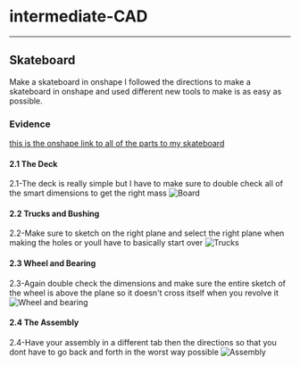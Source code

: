 # intermediate-CAD

---

## Skateboard
Make a skateboard in onshape
I followed the directions to make a skateboard in onshape and used different new tools to make is as easy as possible.
### Evidence
[this is the onshape link to all of the parts to my skateboard](https://cvilleschools.onshape.com/documents/032a6482e5c1d130d788f734/w/6abbcdf30997bde5060588f8/e/b2e8b9f93d1255c0b3afec04) 

#### 2.1 The Deck
2.1-The deck is really simple but I have to make sure to double check all of the smart dimensions to get the right mass
![Board](https://user-images.githubusercontent.com/71406930/139073750-59fcaf85-1844-42cd-9207-c96864acde5c.PNG)

#### 2.2 Trucks and Bushing
2.2-Make sure to sketch on the right plane and select the right plane when making the holes or youll have to basically start over
![Trucks](https://user-images.githubusercontent.com/71406930/139073869-aca7f7c5-3e60-4adc-b501-d51ac94c2232.PNG)

#### 2.3 Wheel and Bearing
2.3-Again double check the dimensions and make sure the entire sketch of the wheel is above the plane so it doesn't cross itself when you revolve it
![Wheel and bearing](https://user-images.githubusercontent.com/71406930/139073885-faa96e53-3e49-46ec-8354-2be87a70aeca.PNG)

#### 2.4 The Assembly
2.4-Have your assembly in a different tab then the directions so that you dont have to go back and forth in the worst way possible
![Assembly](https://user-images.githubusercontent.com/71406930/139073899-2dc3b23f-6058-4f5d-ab74-501f026ee389.PNG)
